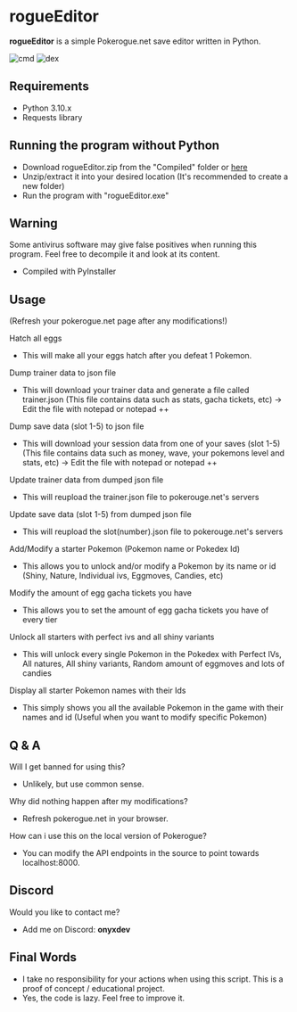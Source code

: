 # rogueEditor

**rogueEditor** is a simple Pokerogue.net save editor written in Python.

![cmd](https://i.imgur.com/jhZwPAf.png)
![dex](https://i.imgur.com/qlBHkEO.png)

## Requirements

- Python 3.10.x
- Requests library

## Running the program without Python

- Download rogueEditor.zip from the "Compiled" folder or [here](https://github.com/OnyxdevSoftware/rogueEditor/raw/main/Compiled/rogueEditor.zip)
- Unzip/extract it into your desired location (It's recommended to create a new folder)
- Run the program with "rogueEditor.exe"

## Warning

Some antivirus software may give false positives when running this program.
Feel free to decompile it and look at its content.
- Compiled with PyInstaller 

## Usage
(Refresh your pokerogue.net page after any modifications!)

Hatch all eggs
- This will make all your eggs hatch after you defeat 1 Pokemon.

Dump trainer data to json file
- This will download your trainer data and generate a file called trainer.json (This file contains data such as stats, gacha tickets, etc) -> Edit the file with notepad or notepad ++

Dump save data (slot 1-5) to json file
- This will download your session data from one of your saves (slot 1-5) (This file contains data such as money, wave, your pokemons level and stats, etc) -> Edit the file with notepad or notepad ++

Update trainer data from dumped json file
- This will reupload the trainer.json file to pokerouge.net's servers

Update save data (slot 1-5) from dumped json file
- This will reupload the slot(number).json file to pokerouge.net's servers

Add/Modify a starter Pokemon (Pokemon name or Pokedex Id)
- This allows you to unlock and/or modify a Pokemon by its name or id (Shiny, Nature, Individual ivs, Eggmoves, Candies, etc)

Modify the amount of egg gacha tickets you have
- This allows you to set the amount of egg gacha tickets you have of every tier

Unlock all starters with perfect ivs and all shiny variants
- This will unlock every single Pokemon in the Pokedex with Perfect IVs, All natures, All shiny variants, Random amount of eggmoves and lots of candies

Display all starter Pokemon names with their Ids
- This simply shows you all the available Pokemon in the game with their names and id (Useful when you want to modify specific Pokemon)
  
## Q & A

Will I get banned for using this?
- Unlikely, but use common sense.
  
Why did nothing happen after my modifications?
- Refresh pokerogue.net in your browser.

How can i use this on the local version of Pokerogue?
- You can modify the API endpoints in the source to point towards localhost:8000.

## Discord

Would you like to contact me?
- Add me on Discord: **onyxdev**

## Final Words

- I take no responsibility for your actions when using this script.
This is a proof of concept / educational project.
- Yes, the code is lazy. 
Feel free to improve it.

<!-- Metadata: keywords -->
<meta name="description" content="rogueEditor is a simple Pokerogue.net save editor written in Python.">
<meta name="keywords" content="pokerogue, pokerogue save editor, pokerogue hacks, pokerogue hack, pokerogue cheats, pokerogue cheat, pokerogue trainer, pokerogue cheat table, rogueEditor, free, gacha, ticket, tickets, egg, eggs, shiny, save, edit, pokemon, unlimited, hack, hacks, cheat, cheats, trainer, table, pokedex, dex, wave, money, level, levels, iv, ivs, stat, stats, item, items, api, mod, mods, tool, tools">
